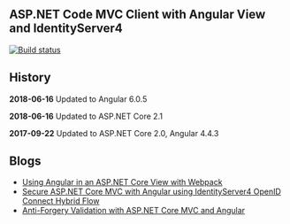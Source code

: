 ## ASP.NET Code MVC Client with Angular View and IdentityServer4 

[![Build status](https://ci.appveyor.com/api/projects/status/wkt4bkxgocxhetqn?svg=true)](https://ci.appveyor.com/project/damienbod/aspnetcoremvcangular)

## History

<strong>2018-06-16</strong> Updated to Angular 6.0.5

<strong>2018-06-16</strong> Updated to ASP.NET Core 2.1

<strong>2017-09-22</strong> Updated to ASP.NET Core 2.0, Angular 4.4.3

## Blogs

<ul>
	<li><a href="https://damienbod.com/2017/05/02/using-angular-in-an-asp-net-core-view-with-webpack/">Using Angular in an ASP.NET Core View with Webpack</a></li>
	<li><a href="https://damienbod.com/2017/05/06/secure-asp-net-core-mvc-with-angular-using-identityserver4-openid-connect-hybrid-flow/">Secure ASP.NET Core MVC with Angular using IdentityServer4 OpenID Connect Hybrid Flow</a></li>
	<li><a href="https://damienbod.com/2017/05/09/anti-forgery-validation-with-asp-net-core-mvc-and-angular/">Anti-Forgery Validation with ASP.NET Core MVC and Angular</a></li>

</ul>

